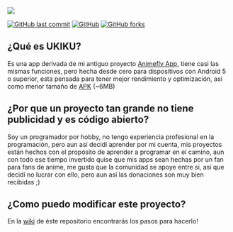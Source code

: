 ![](https://github.com/jordyamc/UKIKU/blob/master/web/img/UKIKU%20Facebook.png)

[![GitHub last commit](https://img.shields.io/github/last-commit/google/skia.svg)](https://github.com/jordyamc/UKIKU/commits/master)
[![GitHub](https://img.shields.io/github/license/mashape/apistatus.svg)](https://github.com/jordyamc/UKIKU/blob/master/LICENSE)
[![GitHub forks](https://img.shields.io/github/forks/jordyamc/UKIKU.svg)](https://github.com/jordyamc/UKIKU/network/members)

## ¿Qué es UKIKU?

Es una app derivada de mi antiguo proyecto [Animeflv App](https://github.com/jordyamc/Animeflv), tiene casi las mismas funciones, pero hecha desde cero para dispositivos con Android 5 o superior, esta pensada para tener mejor rendimiento y optimización, así como menor tamaño de [APK](https://github.com/jordyamc/UKIKU/raw/master/app/release/app-release.apk) (~6MB)

## ¿Por que un proyecto tan grande no tiene publicidad y es código abierto?

Soy un programador por hobby, no tengo experiencia profesional en la programación, pero aun así decidí aprender por mi cuenta, mis proyectos están hechos con el propósito de aprender a programar en el camino, aun con todo ese tiempo invertido quise que mis apps sean hechas por un fan para fans de anime, me gusta que la comunidad se apoye entre si, así que decidí no lucrar con ello, pero aun así las donaciones son muy bien recibidas ;)

## ¿Como puedo modificar este proyecto?

En la [wiki](https://github.com/jordyamc/UKIKU/wiki) de éste repositorio encontrarás los pasos para hacerlo!